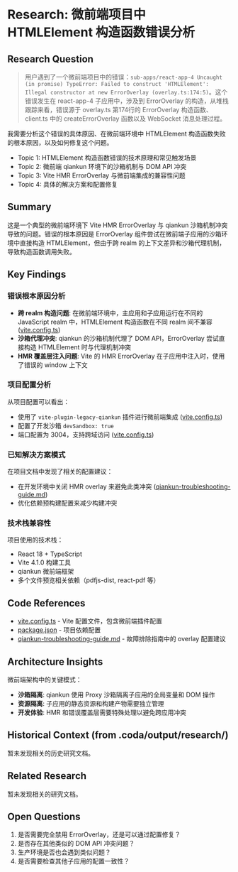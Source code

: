 # Research: 微前端项目中 HTMLElement 构造函数错误分析

## Research Question
>用户遇到了一个微前端项目中的错误：`sub-apps/react-app-4 Uncaught (in promise) TypeError: Failed to construct 'HTMLElement': Illegal constructor at new ErrorOverlay (overlay.ts:174:5)`。这个错误发生在 react-app-4 子应用中，涉及到 ErrorOverlay 的构造，从堆栈跟踪来看，错误源于 overlay.ts 第174行的 ErrorOverlay 构造函数、client.ts 中的 createErrorOverlay 函数以及 WebSocket 消息处理过程。

我需要分析这个错误的具体原因、在微前端环境中 HTMLElement 构造函数失败的根本原因，以及如何修复这个问题。

- Topic 1: HTMLElement 构造函数错误的技术原理和常见触发场景
- Topic 2: 微前端 qiankun 环境下的沙箱机制与 DOM API 冲突
- Topic 3: Vite HMR ErrorOverlay 与微前端集成的兼容性问题
- Topic 4: 具体的解决方案和配置修复

## Summary
这是一个典型的微前端环境下 Vite HMR ErrorOverlay 与 qiankun 沙箱机制冲突导致的问题。错误的根本原因是 ErrorOverlay 组件尝试在微前端子应用的沙箱环境中直接构造 HTMLElement，但由于跨 realm 的上下文差异和沙箱代理机制，导致构造函数调用失败。

## Key Findings

### 错误根本原因分析
- **跨 realm 构造问题**: 在微前端环境中，主应用和子应用运行在不同的 JavaScript realm 中，HTMLElement 构造函数在不同 realm 间不兼容 ([vite.config.ts](sub-apps/react-app-4/vite.config.ts#L1-80))
- **沙箱代理冲突**: qiankun 的沙箱机制代理了 DOM API，ErrorOverlay 尝试直接构造 HTMLElement 时与代理机制冲突
- **HMR 覆盖层注入问题**: Vite 的 HMR ErrorOverlay 在子应用中注入时，使用了错误的 window 上下文

### 项目配置分析
从项目配置可以看出：
- 使用了 `vite-plugin-legacy-qiankun` 插件进行微前端集成 ([vite.config.ts](sub-apps/react-app-4/vite.config.ts#L13-16))
- 配置了开发沙箱 `devSandbox: true`
- 端口配置为 3004，支持跨域访问 ([vite.config.ts](sub-apps/react-app-4/vite.config.ts#L19-32))

### 已知解决方案模式
在项目文档中发现了相关的配置建议：
- 在开发环境中关闭 HMR overlay 来避免此类冲突 ([qiankun-troubleshooting-guide.md](docs/qiankun-troubleshooting-guide.md#L981))
- 优化依赖预构建配置来减少构建冲突

### 技术栈兼容性
项目使用的技术栈：
- React 18 + TypeScript
- Vite 4.1.0 构建工具
- qiankun 微前端框架
- 多个文件预览相关依赖（pdfjs-dist, react-pdf 等）

## Code References
- [vite.config.ts](sub-apps/react-app-4/vite.config.ts#L1-80) - Vite 配置文件，包含微前端插件配置
- [package.json](sub-apps/react-app-4/package.json#L1-77) - 项目依赖配置
- [qiankun-troubleshooting-guide.md](docs/qiankun-troubleshooting-guide.md#L981) - 故障排除指南中的 overlay 配置建议

## Architecture Insights
微前端架构中的关键模式：
- **沙箱隔离**: qiankun 使用 Proxy 沙箱隔离子应用的全局变量和 DOM 操作
- **资源隔离**: 子应用的静态资源和构建产物需要独立管理
- **开发体验**: HMR 和错误覆盖层需要特殊处理以避免跨应用冲突

## Historical Context (from .coda/output/research/)
暂未发现相关的历史研究文档。

## Related Research
暂未发现相关的研究文档。

## Open Questions
1. 是否需要完全禁用 ErrorOverlay，还是可以通过配置修复？
2. 是否存在其他类似的 DOM API 冲突问题？
3. 生产环境是否也会遇到类似问题？
4. 是否需要检查其他子应用的配置一致性？